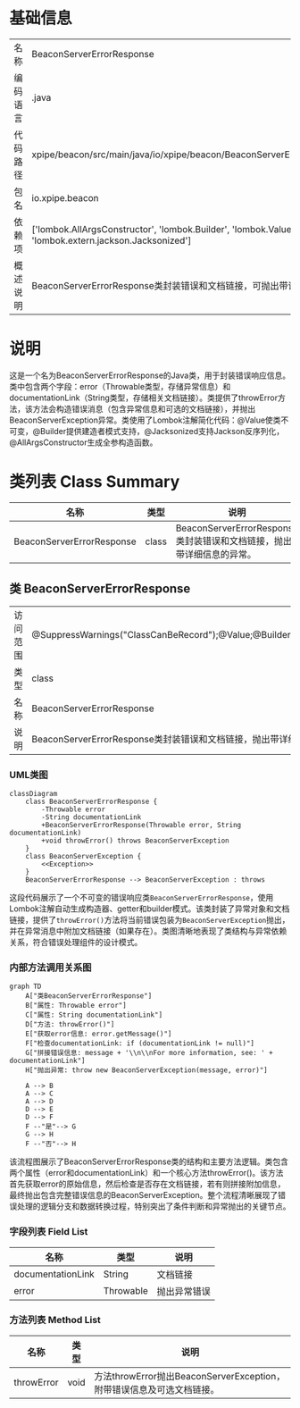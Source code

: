 # 基础信息

|      |      |
|------|------|
| 名称 | BeaconServerErrorResponse |
| 编码语言 | .java |
| 代码路径 | xpipe/beacon/src/main/java/io/xpipe/beacon/BeaconServerErrorResponse.java |
| 包名 | io.xpipe.beacon |
| 依赖项 | ['lombok.AllArgsConstructor', 'lombok.Builder', 'lombok.Value', 'lombok.extern.jackson.Jacksonized'] |
| 概述说明 | BeaconServerErrorResponse类封装错误和文档链接，可抛出带详细信息的异常。 |

# 说明

这是一个名为BeaconServerErrorResponse的Java类，用于封装错误响应信息。类中包含两个字段：error（Throwable类型，存储异常信息）和documentationLink（String类型，存储相关文档链接）。类提供了throwError方法，该方法会构造错误消息（包含异常信息和可选的文档链接），并抛出BeaconServerException异常。类使用了Lombok注解简化代码：@Value使类不可变，@Builder提供建造者模式支持，@Jacksonized支持Jackson反序列化，@AllArgsConstructor生成全参构造函数。

# 类列表 Class Summary

| 名称   | 类型  | 说明 |
|-------|------|-------------|
| BeaconServerErrorResponse | class | BeaconServerErrorResponse类封装错误和文档链接，抛出带详细信息的异常。 |



## 类 BeaconServerErrorResponse

|      |      |
|------|------|
| 访问范围 | @SuppressWarnings("ClassCanBeRecord");@Value;@Builder;@Jacksonized;@AllArgsConstructor;public |
| 类型 | class |
| 名称 | BeaconServerErrorResponse |
| 说明 | BeaconServerErrorResponse类封装错误和文档链接，抛出带详细信息的异常。 |


### UML类图

```mermaid
classDiagram
    class BeaconServerErrorResponse {
        -Throwable error
        -String documentationLink
        +BeaconServerErrorResponse(Throwable error, String documentationLink)
        +void throwError() throws BeaconServerException
    }
    class BeaconServerException {
        <<Exception>>
    }
    BeaconServerErrorResponse --> BeaconServerException : throws
```

这段代码展示了一个不可变的错误响应类`BeaconServerErrorResponse`，使用Lombok注解自动生成构造器、getter和builder模式。该类封装了异常对象和文档链接，提供了`throwError()`方法将当前错误包装为`BeaconServerException`抛出，并在异常消息中附加文档链接（如果存在）。类图清晰地表现了类结构与异常依赖关系，符合错误处理组件的设计模式。


### 内部方法调用关系图

```mermaid
graph TD
    A["类BeaconServerErrorResponse"]
    B["属性: Throwable error"]
    C["属性: String documentationLink"]
    D["方法: throwError()"]
    E["获取error信息: error.getMessage()"]
    F["检查documentationLink: if (documentationLink != null)"]
    G["拼接错误信息: message + '\\n\\nFor more information, see: ' + documentationLink"]
    H["抛出异常: throw new BeaconServerException(message, error)"]

    A --> B
    A --> C
    A --> D
    D --> E
    D --> F
    F --"是"--> G
    G --> H
    F --"否"--> H
```

该流程图展示了BeaconServerErrorResponse类的结构和主要方法逻辑。类包含两个属性（error和documentationLink）和一个核心方法throwError()。该方法首先获取error的原始信息，然后检查是否存在文档链接，若有则拼接附加信息，最终抛出包含完整错误信息的BeaconServerException。整个流程清晰展现了错误处理的逻辑分支和数据转换过程，特别突出了条件判断和异常抛出的关键节点。

### 字段列表 Field List

| 名称  | 类型  | 说明 |
|-------|-------|------|
| documentationLink | String | 文档链接 |
| error | Throwable | 抛出异常错误 |

### 方法列表 Method List

| 名称  | 类型  | 说明 |
|-------|-------|------|
| throwError | void | 方法throwError抛出BeaconServerException，附带错误信息及可选文档链接。 |




